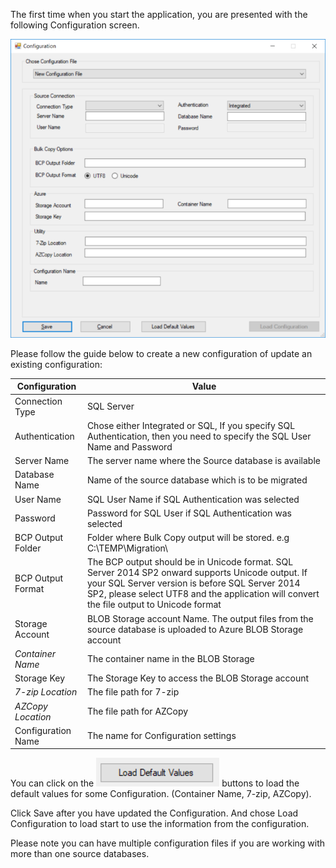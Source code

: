 
The first time when you start the application, you are presented with the following Configuration screen.

![Configuration](images/azuresqldwgenconfig.png)

Please follow the guide below to create a new configuration of update an existing configuration:

| Configuration | Value |
|---------------------------------|----------------|
|Connection Type | SQL Server |
| Authentication | Chose either Integrated or SQL, If you specify SQL Authentication, then you need to specify the SQL User Name and Password |
| Server Name | The server name where the Source database is available |
| Database Name | Name of the source database which is to be migrated |
| User Name | SQL User Name if SQL Authentication was selected |
| Password | Password for SQL User if SQL Authentication was selected |
| BCP Output Folder | Folder where Bulk Copy output will be stored. e.g C:\TEMP\Migration\ |
BCP Output Format | The BCP output should be in Unicode format. SQL Server 2014 SP2 onward supports Unicode output. If your SQL Server version is before SQL Server 2014 SP2, please select UTF8 and the application will convert the file output to Unicode format |
| Storage Account | BLOB Storage account Name. The output files from the source database is uploaded to Azure BLOB Storage account |
| *Container Name* | The container name in the BLOB Storage | 
| Storage Key | The Storage Key to access the BLOB Storage account |
| *7-zip Location* | The file path for 7-zip |
| *AZCopy Location* | The file path for AZCopy |
| Configuration Name | The name for Configuration settings |

You can click on the ![Default Value](images/loaddefault.png) buttons to load the default values for some Configuration. (Container Name, 7-zip, AZCopy).

Click Save after you have updated the Configuration. And chose Load Configuration to load start to use the information from the configuration.

Please note you can have multiple configuration files if you are working with more than one source databases.

